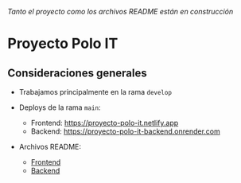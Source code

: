 _Tanto el proyecto como los archivos README están en construcción_

# Proyecto Polo IT

## Consideraciones generales

* Trabajamos principalmente en la rama `develop`

* Deploys de la rama `main`:
    * Frontend: https://proyecto-polo-it.netlify.app
    * Backend: https://proyecto-polo-it-backend.onrender.com

* Archivos README:
    * [Frontend](./frontend/README.md)
    * [Backend](./backend/README.md)
    